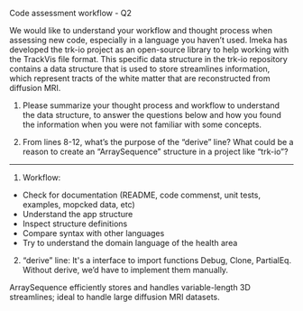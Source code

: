 Code assessment workflow - Q2

We would like to understand your workflow and thought process when assessing new code,
especially in a language you haven’t used.
Imeka has developed the trk-io project as an open-source library to help working with the
TrackVis file format. This specific data structure in the trk-io repository contains a data structure
that is used to store streamlines information, which represent tracts of the white matter that are
reconstructed from diffusion MRI.

1. Please summarize your thought process and workflow to understand the data structure,
to answer the questions below and how you found the information when you were not
familiar with some concepts.

2. From lines 8-12, what’s the purpose of the “derive” line? What could be a reason to
create an “ArraySequence” structure in a project like “trk-io”?

-----

1. Workflow: 
* Check for documentation (README, code commenst, unit tests, examples, mopcked data, etc)
* Understand the app structure
* Inspect structure definitions
* Compare syntax with other languages
* Try to understand the domain language of the health area

2. “derive” line:
It's a interface to import functions Debug, Clone, PartialEq.
Without derive, we’d have to implement them manually.

ArraySequence efficiently stores and handles variable-length 3D streamlines; ideal to handle large diffusion MRI datasets.
